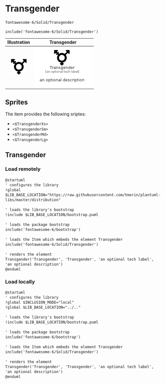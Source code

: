 # Transgender


```text
fontawesome-6/Solid/Transgender
```

```text
include('fontawesome-6/Solid/Transgender')
```



| Illustration | Transgender |
| :---: | :---: |
| ![illustration for Illustration](../../fontawesome-6/Solid/Transgender.png) | ![illustration for Transgender](../../fontawesome-6/Solid/Transgender.Local.png) |



## Sprites
The item provides the following sriptes:

- `<$TransgenderXs>`
- `<$TransgenderSm>`
- `<$TransgenderMd>`
- `<$TransgenderLg>`





## Transgender

### Load remotely
```plantuml
@startuml
' configures the library
!global $LIB_BASE_LOCATION="https://raw.githubusercontent.com/tmorin/plantuml-libs/master/distribution"

' loads the library's bootstrap
!include $LIB_BASE_LOCATION/bootstrap.puml

' loads the package bootstrap
include('fontawesome-6/bootstrap')

' loads the Item which embeds the element Transgender
include('fontawesome-6/Solid/Transgender')

' renders the element
Transgender('Transgender', 'Transgender', 'an optional tech label', 'an optional description')
@enduml
```

### Load locally
```plantuml
@startuml
' configures the library
!global $INCLUSION_MODE="local"
!global $LIB_BASE_LOCATION="../.."

' loads the library's bootstrap
!include $LIB_BASE_LOCATION/bootstrap.puml

' loads the package bootstrap
include('fontawesome-6/bootstrap')

' loads the Item which embeds the element Transgender
include('fontawesome-6/Solid/Transgender')

' renders the element
Transgender('Transgender', 'Transgender', 'an optional tech label', 'an optional description')
@enduml
```

